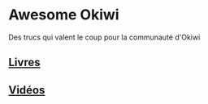 # Awesome Okiwi
Des trucs qui valent le coup pour la communauté d'Okiwi

## [Livres](Books.md)

## [Vidéos](Videos.md)


